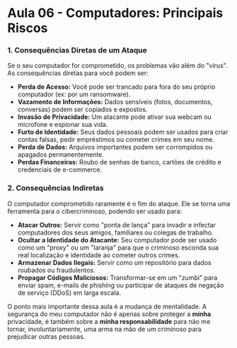 # Aula 06 - Computadores: Principais Riscos

### 1. Consequências Diretas de um Ataque

Se o seu computador for comprometido, os problemas vão além do "vírus". As consequências diretas para você podem ser:

- **Perda de Acesso:** Você pode ser trancado para fora do seu próprio computador (ex: por um ransomware).
- **Vazamento de Informações:** Dados sensíveis (fotos, documentos, conversas) podem ser copiados e expostos.
- **Invasão de Privacidade:** Um atacante pode ativar sua webcam ou microfone e espionar sua vida.
- **Furto de Identidade:** Seus dados pessoais podem ser usados para criar contas falsas, pedir empréstimos ou cometer crimes em seu nome.
- **Perda de Dados:** Arquivos importantes podem ser corrompidos ou apagados permanentemente.
- **Perdas Financeiras:** Roubo de senhas de banco, cartões de crédito e credenciais de e-commerce.

### 2. Consequências Indiretas

O computador comprometido raramente é o fim do ataque. Ele se torna uma ferramenta para o cibercriminoso, podendo ser usado para:

- **Atacar Outros:** Servir como "ponta de lança" para invadir e infectar computadores dos seus amigos, familiares ou colegas de trabalho.
- **Ocultar a Identidade do Atacante:** Seu computador pode ser usado como um "proxy" ou um "laranja" para que o criminoso esconda sua real localização e identidade ao cometer outros crimes.
- **Armazenar Dados Ilegais:** Servir como um repositório para dados roubados ou fraudulentos.
- **Propagar Códigos Maliciosos:** Transformar-se em um "zumbi" para enviar spam, e-mails de phishing ou participar de ataques de negação de serviço (DDoS) em larga escala.

O ponto mais importante dessa aula é a mudança de mentalidade. A segurança do meu computador não é apenas sobre proteger a **minha** privacidade, é também sobre a **minha responsabilidade** para não me tornar, involuntariamente, uma arma na mão de um criminoso para prejudicar outras pessoas.